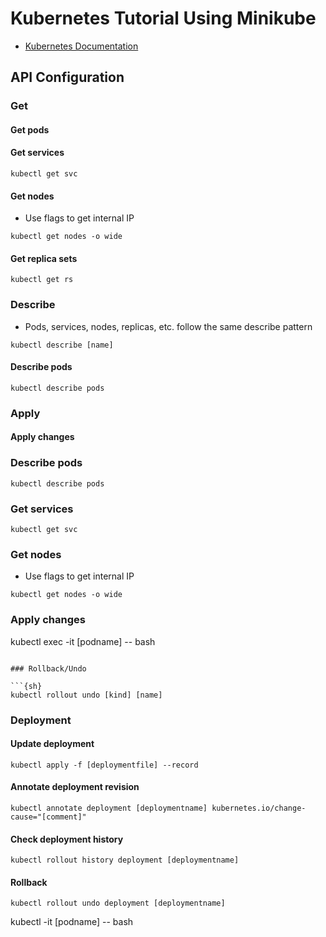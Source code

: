 # Kubernetes Tutorial Using Minikube

- [Kubernetes Documentation](https://kubernetes.io/docs/home/)

## API Configuration

### Get

#### Get pods

#### Get services

```{sh}
kubectl get svc
```

#### Get nodes

- Use flags to get internal IP

```{sh}
kubectl get nodes -o wide
```

#### Get replica sets

```{sh}
kubectl get rs
```

### Describe

- Pods, services, nodes, replicas, etc. follow the same describe pattern

```{sh}
kubectl describe [name]
```

#### Describe pods

```{sh}
kubectl describe pods
```

### Apply

#### Apply changes

### Describe pods

```{sh}
kubectl describe pods
```

### Get services

```{sh}
kubectl get svc
```

### Get nodes

- Use flags to get internal IP

```{sh}
kubectl get nodes -o wide
```

### Apply changes

kubectl exec -it [podname] -- bash
```

### Rollback/Undo

```{sh}
kubectl rollout undo [kind] [name]
```

### Deployment

#### Update deployment

```{sh}
kubectl apply -f [deploymentfile] --record
```

#### Annotate deployment revision

```{sh}
kubectl annotate deployment [deploymentname] kubernetes.io/change-cause="[comment]"
```

#### Check deployment history

```{sh}
kubectl rollout history deployment [deploymentname]
```

#### Rollback

```{sh}
kubectl rollout undo deployment [deploymentname]
```

kubectl -it [podname] -- bash
```
